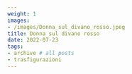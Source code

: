 ```yaml
---
weight: 1
images:
- /images/Donna_sul_divano_rosso.jpeg
title: Donna sul divano rosso
date: 2022-07-23
tags:
- archive # all posts
- trasfigurazioni
---
```

